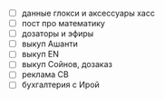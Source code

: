  - [ ] данные глокси и аксессуары хасс
- [ ] пост про математику
- [ ] дозаторы и эфиры
- [ ] выкуп Ашанти
- [ ] выкуп ЕN
- [ ] выкуп Сойнов, дозаказ
- [ ] реклама СВ
- [ ] бухгалтерия с Ирой